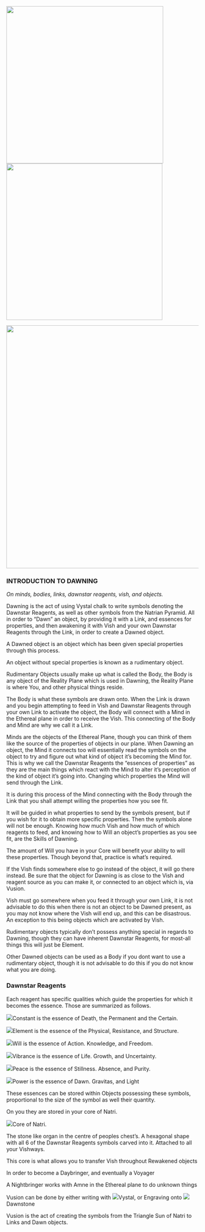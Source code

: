 <img src="https://lh4.googleusercontent.com/PgToylht5QGbDtgrRW4TcZyTgkhyP81K90KOy9-L4CEgBgybDLDaoaM_SiEZ7y4Zt_Hsau1lLVcPC009NS8GDB95bCxlDMPdKrmVSNtcrP8_CZMrvEu_9H2cegAAIPZdgFPVJ0Ae" title="" alt="" width="411"><img src="file:///C:/Users/teddy/AppData/Roaming/marktext/images/2022-04-02-16-48-59-image.png" title="" alt="" width="409">

<img title="" src="https://lh6.googleusercontent.com/H9KRtlIY9T9EMm-IhHSlgNWm6_kuOXM7CvoN7VJ5LkskNRj_iCz8GujY5hVpZqdGl8AtsKDkfAjGK58NRChuKbUIjFSiwjBBHZVZJx70kHz3MCdd4XLYXR83DJ5K8DpP8_MsIRzO" alt="" width="635">

### INTRODUCTION TO DAWNING

*On minds, bodies, links, dawnstar reagents, vish, and objects.*

Dawning is the act of using Vystal chalk to write symbols denoting the Dawnstar Reagents, as well as other symbols from the Natrian Pyramid. All in order to “Dawn” an object, by providing it with a Link, and essences for properties, and then awakening it with Vish and your own Dawnstar Reagents through the Link, in order to create a Dawned object. 

A Dawned object is an object which has been given special properties through this process.

An object without special properties is known as a rudimentary object.

Rudimentary Objects usually make up what is called the Body, the Body is any object of the Reality Plane which is used in Dawning, the Reality Plane is where You, and other physical things reside. 

The Body is what these symbols are drawn onto. When the Link is drawn and you begin attempting to feed in Vish and Dawnstar Reagents through your own Link to activate the object, the Body will connect with a Mind in the Ethereal plane in order to receive the Vish. This connecting of the Body and Mind are why we call it a Link.

Minds are the objects of the Ethereal Plane, though you can think of them like the source of the properties of objects in our plane. When Dawning an object, the Mind it connects too will essentially read the symbols on the object to try and figure out what kind of object it’s becoming the Mind for. This is why we call the Dawnstar Reagents the “essences of properties” as they are the main things which react with the Mind to alter it’s perception of the kind of object it’s going into. Changing which properties the Mind will send through the Link.

It is during this process of the Mind connecting with the Body through the Link that you shall attempt willing the properties how you see fit.

It will be guided in what properties to send by the symbols present, but if you wish for it to obtain more specific properties. Then the symbols alone will not be enough. Knowing how much Vish and how much of which reagents to feed, and knowing how to Will an object’s properties as you see fit, are the Skills of Dawning.

The amount of Will you have in your Core will benefit your ability to will these properties. Though beyond that, practice is what’s required.

If the Vish finds somewhere else to go instead of the object, it will go there instead. Be sure that the object for Dawning is as close to the Vish and reagent source as you can make it, or connected to an object which is, via Vusion.

Vish must go somewhere when you feed it through your own Link, it is not advisable to do this when there is not an object to be Dawned present, as you may not know where the Vish will end up, and this can be disastrous. An exception to this being objects which are activated by Vish.

Rudimentary objects typically don’t possess anything special in regards to Dawning, though they can have inherent Dawnstar Reagents, for most-all things this will just be Element. 

Other Dawned objects can be used as a Body if you dont want to use a rudimentary object, though it is not advisable to do this if you do not know what you are doing.

### Dawnstar Reagents

Each reagent has specific qualities which guide the properties for which it becomes the essence. Those are summarized as follows.

![](https://lh4.googleusercontent.com/5v0q8zQCdjGscYKnDFwdk7O5nsVdA9xS_IL6lvKJ3saSABiDj3oZG59zjDRyUXY9BUNUpMs8SrJ-TNF50YsTkIkZ8jD6uR_kqS3WQS2s3ztuRgT0sX-xiJhG_grAIgaQj8YUO0it)Constant is the essence of Death, the Permanent and the Certain.

![](https://lh5.googleusercontent.com/qigdfFDqQ9JcoRjonR2NNfQLNfGCKGkXlvwdWtKDraua4_96Sqow0kL7a-WMOZa12w4ueY9vqtIHugjFOgZVuwJekCnFHRI-OLGLz3pj2Az3bf14RWriGWBauvybiGbdNG91EDNw)Element is the essence of the Physical, Resistance, and Structure.

![](https://lh5.googleusercontent.com/DpcSqV4xbVldrH7_raM2qmaVXCKVHje2e_v69qEJFfHWO7dVN0YrdE8erycIlgSMW0mkkW_vsjLCfT6RztuzMr05mZU08tYaNiBLUDQBSlI2CrX1qt00vFrk48K2u4dR4h8KMCxE)Will is the essence of Action. Knowledge, and Freedom.

![](https://lh4.googleusercontent.com/PO0WyXLNcPy0vov3JrBRTJzk-WvVkqDh59CZyXPegqPnuqpkYxpALtFuw_ZYVFE6aDwWrxWwd83t8QlraEji7GY9OvXRt3wmdAcaieJ5t5s9O4hGjYhsbFXmpay0uyEJg74GbDwV)Vibrance is the essence of Life. Growth, and Uncertainty.

![](https://lh5.googleusercontent.com/9l7B-K8dSgX-vrqycbjiVHFDLFA95hDkSBWpA154LIPlWR3aLUSNN7lYuCb0bGmm3yh1gN1apL6R022dZnkWQTD4uCEi0QF-nUfLMPSmeWwhjrVojKqGu9whaFInRpqDGw-y2RDJ)Peace is the essence of Stillness. Absence, and Purity.

![](https://lh5.googleusercontent.com/ihdFkahH7NX7p8t4ig8ebquOcBTbTG1RLVU4YSGvzcLEEoV4iOePyTYVzMCMFj1olcLXltDSZMo9kAqKhEhkUxL6GBMEGGvx1-hamn3lGZXhDJjDyThkhuOhBQ8mcPLcc9komYBp)Power is the essence of Dawn. Gravitas, and Light

These essences can be stored within Objects possessing these symbols, proportional to the size of the symbol as well their quantity. 

On you they are stored in your core of Natri.

![](https://lh5.googleusercontent.com/7XrhPxC63WlsSB3SWdUL9zm-pkBOUel-rqPVPKJJMYWmiXlAV4Mp3RVodKC5xy40xl800JBrFtSmevh8JSqgjLX85SL5jYHwQkSUJZbphJsWwUBr85btQcRIFNVA2IhrU4nF3ADK)Core of Natri.

The stone like organ in the centre of peoples chest’s. A hexagonal shape with all 6 of the Dawnstar Reagents symbols carved into it. Attached to all your Vishways.

This core is what allows you to transfer Vish throughout Rewakened objects

In order to become a Daybringer, and eventually a Voyager

A Nightbringer works with Amne in the Ethereal plane to do unknown things

Vusion can be done by either writing with ![](https://lh6.googleusercontent.com/8eOknOIxVej23pdmnh_wZKfDgnlgVg0b0AlWxkESpaFloJofKvERo2O4RmGWf8YG6gtylREJYJR_1drEamUIhpHUFO74Zf1PUWgz5eMLtMEfEFgkS-8F9VwqU1M2isji9gNkNimZ)Vystal, or Engraving onto ![](https://lh3.googleusercontent.com/cH7V9UfDALEiN8Lt2oRorXMF7OyfJAbPpSJ_RqmBPPOr2yjzj22VsZiTjbJc3Rc6m3aWYvGr9uvdvNzrCavECiE5ZEyVeJVSaLW2TsG95FmxcGDJ-9gzRcp724IF90smSITu2j8W)Dawnstone

Vusion is the act of creating the symbols from the Triangle Sun of Natri to Links and Dawn objects.
